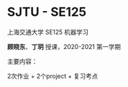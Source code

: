 # SJTU - SE125

上海交通大学 SE125 机器学习

**顾晓东**、**丁玥** 授课，2020-2021 第一学期

主要内容：

2次作业 + 2个project + 复习考点
